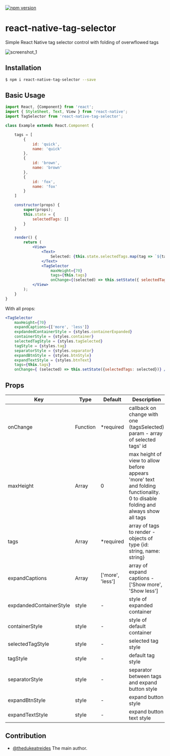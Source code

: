 
[![npm version](https://badge.fury.io/js/react-native-tag-selector.svg)](https://badge.fury.io/js/react-native-tag-selector)

# react-native-tag-selector
Simple React Native tag selector control with folding of overwflowed tags

![screenshot_1](https://github.com/thedukeatreides/react-native-tag-selector/master/assets/demo.gif)

## Installation
```bash
$ npm i react-native-tag-selector --save
```

## Basic Usage
```jsx
import React, {Component} from 'react';
import { StyleSheet, Text, View } from 'react-native';
import TagSelector from 'react-native-tag-selector';

class Example extends React.Component {

	tags = [
		{
			id: 'quick',
			name: 'quick'
		},
		{
			id: 'brown',
			name: 'brown'
		},
		{
			id: 'fox',
			name: 'fox'
		}
	]

	constructor(props) {
		super(props);
		this.state = {
			selectedTags: []
		}
	}

	render() {
		return (
			<View>
				<Text>
					Selected: {this.state.selectedTags.map(tag => `${tag} `)}
				</Text>
				<TagSelector
					maxHeight={70}
					tags={this.tags}
					onChange={(selected) => this.setState({ selectedTags: selected })} />
			</View>
		);
	}
}
```

With all props: 
```jsx
<TagSelector
    maxHeight={70}
    expandCaptions={['more', 'less']}
    expdandedContainerStyle = {styles.containerExpanded}
    containerStyle = {styles.container}
    selectedTagStyle = {styles.tagSelected}
    tagStyle = {styles.tag}
    separatorStyle = {styles.separator}
    expandBtnStyle = {styles.btnStyle}
    expandTextStyle = {styles.btnText}
    tags={this.tags}
    onChange={ (selected) => this.setState({selectedTags: selected})} />
```

## Props

| Key | Type | Default | Description |
| --- | --- | --- | --- |
| onChange | Function | \*required | callback on change with one (tagsSelected) param - array of selected tags' id |
| maxHeight | Array | 0 | max height of view to allow before appears 'more' text and folding functionality. 0 to disable folding and always show all tags |
| tags | Array | \*required | array of tags to render - objects of type {id: string, name: string} |
| expandCaptions | Array | ['more', 'less'] | array of expand captions - ['Show more', 'Show less'] |
| expdandedContainerStyle | style | - | style of expanded container |
| containerStyle | style | - | style of default container  |
| selectedTagStyle | style | - | selected tag style |
| tagStyle | style | - | default tag style |
| separatorStyle | style | - | separator between tags and expand button style |
| expandBtnStyle | style | - | expand button style |
| expandTextStyle | style | - | expand button text style |

## Contribution

- [@thedukeatreides](mailto:yuri.shaposhnik@gmail.com) The main author.